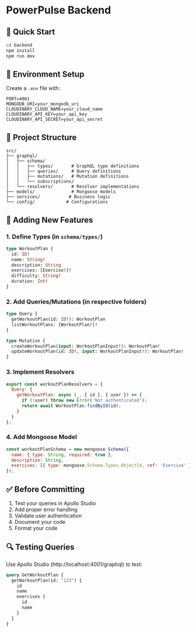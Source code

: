 # PowerPulse Backend

## 🚀 Quick Start

```bash
cd backend
npm install
npm run dev
```

## 🔧 Environment Setup
Create a `.env` file with:
```env
PORT=4001
MONGODB_URI=your_mongodb_uri
CLOUDINARY_CLOUD_NAME=your_cloud_name
CLOUDINARY_API_KEY=your_api_key
CLOUDINARY_API_SECRET=your_api_secret
```

## 📁 Project Structure

```
src/
├── graphql/
│   ├── schema/
│   │   ├── types/       # GraphQL type definitions
│   │   ├── queries/     # Query definitions
│   │   ├── mutations/   # Mutation definitions
│   │   └── subscriptions/
│   └── resolvers/       # Resolver implementations
├── models/              # Mongoose models
├── services/           # Business logic
└── config/            # Configurations
```

## 📝 Adding New Features

### 1. Define Types (in `schema/types/`)
```graphql
type WorkoutPlan {
  id: ID!
  name: String!
  description: String
  exercises: [Exercise!]!
  difficulty: String!
  duration: Int!
}
```

### 2. Add Queries/Mutations (in respective folders)
```graphql
type Query {
  getWorkoutPlan(id: ID!): WorkoutPlan
  listWorkoutPlans: [WorkoutPlan!]!
}

type Mutation {
  createWorkoutPlan(input: WorkoutPlanInput!): WorkoutPlan!
  updateWorkoutPlan(id: ID!, input: WorkoutPlanInput!): WorkoutPlan!
}
```

### 3. Implement Resolvers
```javascript
export const workoutPlanResolvers = {
  Query: {
    getWorkoutPlan: async (_, { id }, { user }) => {
      if (!user) throw new Error('Not authenticated');
      return await WorkoutPlan.findById(id);
    }
  }
};
```

### 4. Add Mongoose Model
```javascript
const workoutPlanSchema = new mongoose.Schema({
  name: { type: String, required: true },
  description: String,
  exercises: [{ type: mongoose.Schema.Types.ObjectId, ref: 'Exercise' }]
});
```

## ✅ Before Committing
1. Test your queries in Apollo Studio
2. Add proper error handling
3. Validate user authentication
4. Document your code
5. Format your code

## 🔍 Testing Queries

Use Apollo Studio (http://localhost:4001/graphql) to test:

```graphql
query GetWorkoutPlan {
  getWorkoutPlan(id: "123") {
    id
    name
    exercises {
      id
      name
    }
  }
}
```